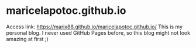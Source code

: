 # maricelapotoc.github.io
Access link: https://marix88.github.io/maricelapotoc.github.io/ 
This is my personal blog. I never used GitHub Pages before, so this blog might not look amazing at first ;)
